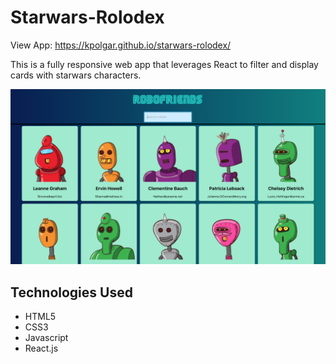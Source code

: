# Starwars-Rolodex

View App:
https://kpolgar.github.io/starwars-rolodex/

This is a fully responsive web app that leverages React to filter and display cards with starwars characters. 
 
![picture of the app](https://github.com/kpolgar/robotfriends-redux/blob/master/robofriends.png)

## Technologies Used
* HTML5
* CSS3
* Javascript
* React.js
